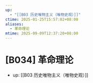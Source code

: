 ```yaml
---
up:
  - "[[B03 历史唯物主义（唯物史观）]]"
ctime: 2025-01-25T15:57:02+08:00
aliases:
  - 革命理论
mtime: 2025-09-09T12:37:20+08:00
---
```


# [B034] 革命理论

- up: [[B03 历史唯物主义（唯物史观）]]

